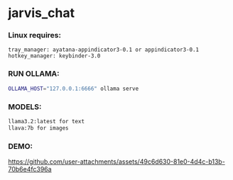 # jarvis_chat

### Linux requires:

```
tray_manager: ayatana-appindicator3-0.1 or appindicator3-0.1
hotkey_manager: keybinder-3.0
```

### RUN OLLAMA:

```bash
OLLAMA_HOST="127.0.0.1:6666" ollama serve
```

### MODELS:

```bash
llama3.2:latest for text
llava:7b for images
```

### DEMO:



https://github.com/user-attachments/assets/49c6d630-81e0-4d4c-b13b-70b6e4fc396a

